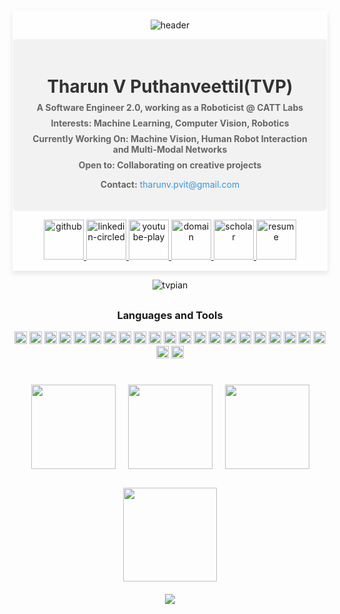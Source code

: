 

<div align="center" style="background-color: rgba(255, 255, 255, 0.8); border-radius: 1px; box-shadow: 0 4px 8px rgba(40, 0, 0, 0.1); padding: 1px;">

![header](https://capsule-render.vercel.app/api?type=venom&height=300&weight=400&color=gradient&text=TVPIAN&textBg=false&fontColor=5c32a8&&fontSize=80&reversal=false&section=header&stroke=000FF00&descSize=18&descAlign=75&descAlignY=63)
<div style="background-color: #f2f2f2; padding: 20px; border-radius: 5px;">
  <h1 style="color: #333; margin-bottom: 5px; font-weight: bold">Tharun V Puthanveettil(TVP)</h2>
  <p style="color: #666; margin: 8px 0; font-weight: bold">A Software Engineer 2.0, working as a Roboticist @ CATT Labs</p>
  <p style="color: #666; margin: 8px 0; font-weight: bold"><strong>Interests:</strong> Machine Learning, Computer Vision, Robotics</p>
  <p style="color: #666; margin: 8px 0; font-weight: bold"><strong>Currently Working On:</strong> Machine Vision, Human Robot Interaction  and Multi-Modal Networks</p>
  <p style="color: #666; margin: 8px 0; font-weight: bold"><strong>Open to:</strong> Collaborating on creative projects</p>
  <p style="color: #666; margin-bottom: font-weight: bold 5px;"><strong>Contact:</strong> <a href="mailto:tharunv.pvit@gmail.com" style="color: #3498db; text-decoration: none;">tharunv.pvit@gmail.com</a></p>
</div>




 <!-- <a href="https://twitter.com/comicnerd07" target="blank"><img align="center" src="https://raw.githubusercontent.com/rahuldkjain/github-profile-readme-generator/master/src/images/icons/Social/twitter.svg" alt="comicnerd07" height="30" width="40" /></a> -->
<!--  <a href="https://www.linkedin.com/in/tvpian/" target="blank"><img align="center" src="https://raw.githubusercontent.com/rahuldkjain/github-profile-readme-generator/master/src/images/icons/Social/linked-in-alt.svg" alt="tvpian" height="30" width="40" /></a>
 <!-- <a href="https://instagram.com/sir_caustic" target="blank"><img align="center" src="https://raw.githubusercontent.com/rahuldkjain/github-profile-readme-generator/master/src/images/icons/Social/instagram.svg" alt="sir_caustic" height="30" width="40" /></a> -->
  <!--<a href="https://medium.com/bchukkal" target="blank"><img align="center" src="https://raw.githubusercontent.com/rahuldkjain/github-profile-readme-generator/master/src/images/icons/Social/medium.svg" alt="bchukkal" height="30" width="40" /></a>-->
<!--  <a href="https://www.youtube.com/channel/UC9dTN0_IDjY5P1IWNWNg2jQ" target="blank"><img align="center" src="https://raw.githubusercontent.com/rahuldkjain/github-profile-readme-generator/master/src/images/icons/Social/youtube.svg" alt="sir_caustic" height="30" width="40" /></a>
  <a href="https://scholar.google.com/citations?user=Vre9wQQAAAAJ&hl=en" target="blank"><img align="center" src="https://img.shields.io/badge/ResearchGate-00CCBB?style=for-the-badge&logo=ResearchGate&logoColor=white" alt="sir_caustic" height="30" width="100" /></a> -->
  <p align="center">
  <a href= "https://github.com/tvpian">
    <img width="64" height="64" src="https://img.icons8.com/nolan/64/E6E6E6/808080/github.png" alt="github"/>
  </a>
  <a href= "https://www.linkedin.com/in/tvpian/">
    <img width="64" height="64" src="https://img.icons8.com/nolan/64/E6E6E6/808080/linkedin-circled.png" alt="linkedin-circled"/>
  </a>
  <a href= "https://www.youtube.com/channel/UC9dTN0_IDjY5P1IWNWNg2jQ">
    <img width="64" height="64" src="https://img.icons8.com/nolan/64/E6E6E6/808080/youtube-play.png" alt="youtube-play"/>
  </a>

  <a href= "https://tvpian.github.io/">
    <img width="64" height="64" src="https://img.icons8.com/nolan/64/E6E6E6/808080/domain.png" alt="domain"/>
  </a>
	
<a href= "https://scholar.google.com/citations?user=Vre9wQQAAAAJ&hl=en">
    <img width="64" height="64" src="https://img.icons8.com/nolan/64/E6E6E6/808080/google-scholar.png" alt="scholar"/>
  </a>

  <a href= "https://tvpian.github.io/data/Tharun_Resume.pdf">
    <img width="64" height="64" src="https://img.icons8.com/nolan/64/E6E6E6/808080/resume.png" alt="resume"/>
  </a>

  
</div>

<div>
<p align="center"> <img src="https://komarev.com/ghpvc/?username=tvpian&label=Profile%20views&color=0e75b6&style=flat" alt="tvpian" /> </p>
</div>
<h2></h2>
<div align="center">
<h3>Languages and Tools</h3>

<code><img height="20" src="https://img.shields.io/badge/Python-3776AB?style=plastic&logo=python&logoColor=white&labelColor=black&color=black"></code>
<code><img height="20" src="https://img.shields.io/badge/C-00599C?style=plastic&logo=c&logoColor=white&labelColor=black&color=black"></code>
<code><img height="20" src="https://img.shields.io/badge/C%2B%2B-00599C?style=plastic&logo=c%2B%2B&logoColor=white&labelColor=black&color=black"></code>
<code><img height="20" src="https://img.shields.io/badge/TensorFlow-FF6F00?style=plastic&logo=TensorFlow&logoColor=white&labelColor=black&color=black"></code>
<code><img height="20" src="https://img.shields.io/badge/PyTorch-EE4C2C?style=plastic&logo=PyTorch&logoColor=white&labelColor=black&color=black"></code>
<code><img height="20" src="https://img.shields.io/badge/Numpy-777BB4?style=plastic&logo=numpy&logoColor=white&labelColor=black&color=black"></code>
<code><img height="20" src="https://img.shields.io/badge/scikit_learn-F7931E?style=plastic&logo=scikit-learn&logoColor=white&labelColor=black&color=black"></code> 
<code><img height="20" src="https://img.shields.io/badge/OpenCV-27338e?style=plastic&logo=OpenCV&logoColor=white&labelColor=black&color=black"></code>
<code><img height="20" src="https://img.shields.io/badge/ROS-22314E?style=plastic&logo=ROS&logoColor=white&labelColor=black&color=black"></code>
<code><img height="20" src="https://img.shields.io/badge/javascript-22314E?style=plastic&logo=javascript&logoColor=white&labelColor=black&color=black"></code>
<code><img height="20" src="https://img.shields.io/badge/mysql-22314E?style=plastic&logo=mysql&logoColor=white&labelColor=black&color=black"></code>
<code><img height="20" src="https://img.shields.io/badge/git-22314E?style=plastic&logo=git&logoColor=white&labelColor=black&color=black"></code>
<code><img height="20" src="https://img.shields.io/badge/SciPy-%230C55A5.svg?style=plastic&logo=scipy&logoColor=white&labelColor=black&color=black"></code>
<code><img height="20" src="https://img.shields.io/badge/pandas-%23150458.svg?style=plastic&logo=pandas&logoColor=white&labelColor=black&color=black"></code>
<code><img height="20" src="https://img.shields.io/badge/numpy-%23013243.svg?style=plastic&logo=numpy&logoColor=white&labelColor=black&color=black"></code>
<code><img height="20" src="https://img.shields.io/badge/Matplotlib-%23ffffff.svg?style=plastic&logo=Matplotlib&logoColor=white&labelColor=black&color=black"></code>
<code><img height="20" src="https://img.shields.io/badge/Keras-%23D00000.svg?style=plastic&logo=Keras&logoColor=white&labelColor=black&color=black"></code>
<code><img height="20" src="https://img.shields.io/badge/Linux-FCC624?style=plastic&logo=linux&logoColor=white&labelColor=black&color=black"></code>
<code><img height="20" src="https://img.shields.io/badge/flask-%23000.svg?style=plastic&logo=flask&logoColor=white&labelColor=black&color=black"></code>
<code><img height="20" src="https://img.shields.io/badge/threejs-black?style=plastic&logo=three.js&logoColor=white&labelColor=black&color=black"></code>
<code><img height="20" src="https://img.shields.io/badge/unity-%23000000.svg?style=plastic&logo=unity&logoColor=white&labelColor=black&color=black"></code>
<code><img height="20" src="https://img.shields.io/badge/heroku-%23430098.svg?style=plastic&logo=heroku&logoColor=white&labelColor=black&color=black"></code>
<code><img height="20" src="https://img.shields.io/badge/html5-%23E34F26.svg?style=plastic&logo=html5&logoColor=white&labelColor=black&color=black"></code>
</div>
<h2></h2>

<!--
<div align="center">
<a href="https://github.com/tvpian/github-readme-stats">
  <img height=200 align="center" src="https://github-readme-stats.vercel.app/api?username=tvpian&show_icons=true&theme=dark&icon_color=ffffff&bg_color=000000" />
</a>
<a href="https://github.com/tvpian/convoychat">
  <img height=200 align="center" src="https://github-readme-stats.vercel.app/api/top-langs?username=tvpian&layout=compact&langs_count=8&card_width=320&show_icons=true&theme=dark&icon_color=ffffff&bg_color=000000" />
</a>
</div>
-->

<div align="center">
  <div style="display: flex; justify-content: center; align-items: center; flex-wrap: wrap;">
    <a href="https://github.com/tvpian/github-readme-stats" style="margin: 10px;">
      <img height=135 src="https://github-readme-stats.vercel.app/api?username=tvpian&show_icons=true&theme=dark&icon_color=ffffff&bg_color=000000" />
    </a>
    <a href="https://github.com/tvpian/convoychat" style="margin: 10px;">
      <img height=135 src="https://github-readme-stats.vercel.app/api/top-langs?username=tvpian&layout=compact&langs_count=8&card_width=200&show_icons=true&theme=dark&icon_color=ffffff&bg_color=000000" />
    </a>
    <a href="https://github.com/tvpian/github-readme-streak-stats" style="margin: 10px;">
      <img height=135 src="http://github-readme-streak-stats.herokuapp.com?user=tvpian&show_icons=true&theme=dark&background=000000" />
    </a>
  </div>
</div>

<div align="center">
  <img height="150" src="https://github-profile-trophy.vercel.app/?username=tvpian&column=-1&theme=chalk&no-bg=true" style="margin-top: 20px;" />
</div>

<div align="center">
  <img src="https://capsule-render.vercel.app/api?type=rect&height=10&width=300&color=gradient&textBg=false&fontColor=5c32a8&fontSize=80&reversal=true&section=footer&stroke=000FF00&descSize=18&descAlign=75&descAlignY=63" style="margin-top: 20px;" />
</div>

<!--
<div align="center">
<p align="center">
  <img src="https://capsule-render.vercel.app/api?text=Hey Everyone!🕹️&animation=fadeIn&type=waving&color=gradient&height=100"/>
</p>
</div>
-->

<!---
tvpian/tvpian is a ✨ special ✨ repository because its `README.md` (this file) appears on your GitHub profile.
You can click the Preview link to take a look at your changes.
--->


